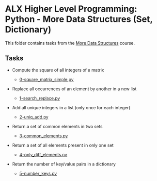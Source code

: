 # ALX Higher Level Programming: Python - More Data Structures (Set, Dictionary)

This folder contains tasks from the [More Data Structures](https://github.com/alx-higher/0x04-python-more_data_structures) course.

## Tasks

- Compute the square of all integers of a matrix
  - [0-square_matrix_simple.py](
        https://github.com/alx-higher/0x04-python-more_data_structures/blob/master/0-square_matrix_simple.py
    )

- Replace all occurrences of an element by another in a new list
  - [1-search_replace.py](
        https://github.com/alx-higher/0x04-python-more_data_structures/blob/master/1-search_replace.py
    )

- Add all unique integers in a list (only once for each integer)
  - [2-uniq_add.py](
        https://github.com/alx-higher/0x04-python-more_data_structures/blob/master/2-uniq.py
    )

- Return a set of common elements in two sets
  - [3-common_elements.py](
        https://github.com/alx-higher/0x04-python-more_data_structures/blob/master/3-common_elements.py
    )

- Return a set of all elements present in only one set
  - [4-only_diff_elements.py](
        https://github.com/alx-higher/0x04-python-more_data_structures/blob/master/4-only_diff_elements.py
    )

- Return the number of key/value pairs in a dictionary
  - [5-number_keys.py](
        https://github.com/alx-higher/0x04-python-more_data_structures/blob/master/5-number_keys.py
    )
